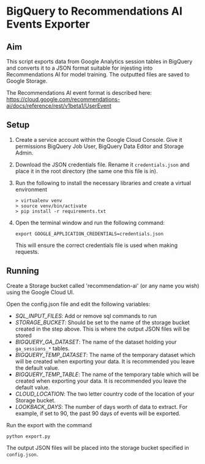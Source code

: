 # BigQuery to Recommendations AI Events Exporter

## Aim

This script exports data from Google Analytics session tables in BigQuery and converts
it to a JSON format suitable for injesting into Recommendations AI for model training. The
outputted files are saved to Google Storage.

The Recommendations AI event format is described here:
<https://cloud.google.com/recommendations-ai/docs/reference/rest/v1beta1/UserEvent>

## Setup

1. Create a service account within the Google Cloud Console. Give it permissions 
BigQuery Job User, BigQuery Data Editor and Storage Admin.

2. Download the JSON credentials file. Rename it `credentials.json` and place it in
the root directory (the same one this file is in).

3. Run the following to install the necessary libraries and create a virtual environment

    ```
    > virtualenv venv
    > source venv/bin/activate
    > pip install -r requirements.txt
    ```

4. Open the terminal window and run the following command:

	`export GOOGLE_APPLICATION_CREDENTIALS=credentials.json`

    This will ensure the correct credentials file is used when making requests.

## Running

Create a Storage bucket called 'recommendation-ai' (or any name you wish) using the Google Cloud UI.

Open the config.json file and edit the following variables:

- _SQL_INPUT_FILES_: Add or remove sql commands to run
- _STORAGE_BUCKET_: Should be set to the name of the storage bucket created in the step above. This
is where the output JSON files will be stored
- _BIGQUERY_GA_DATASET_: The name of the dataset holding your `ga_sessions_*` tables.
- _BIGQUERY_TEMP_DATASET_: The name of the temporary dataset which will be created when exporting your data.
It is recommended you leave the default value.
- _BIGQUERY_TEMP_TABLE_: The name of the temporary table which will be created when exporting your data.
It is recommended you leave the default value.
- _CLOUD_LOCATION_: The two letter country code of the location of your Storage bucket.
- _LOOKBACK_DAYS_: The number of days worth of data to extract. For example, if set to 90, the past 90
days of events will be exported.

Run the export with the command

	python export.py

The output JSON files will be placed into the storage bucket specified in `config.json`.